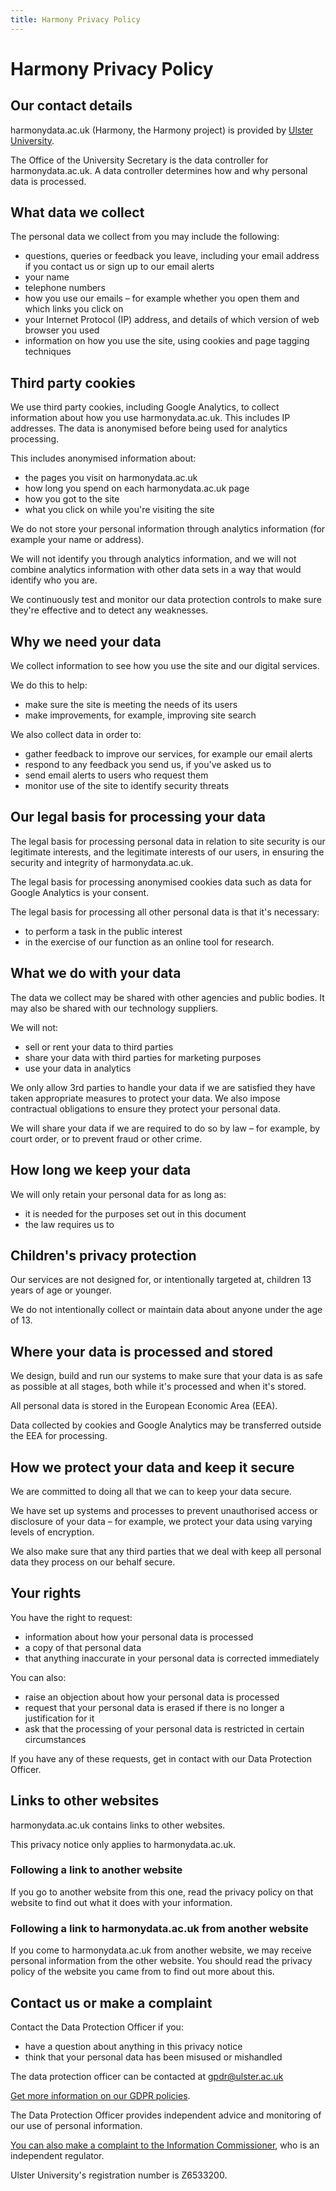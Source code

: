 ```yaml
---
title: Harmony Privacy Policy
---
```


# ​Harmony Privacy Policy

## ​Our contact details

harmonydata.ac.uk (Harmony, the Harmony project) is provided by [Ulster University](https://www.ulster.ac.uk/).

The Office of the University Secretary is the data controller for harmonydata.ac.uk. A data controller determines how and why personal data is processed.

## ​What data we collect

The personal data we collect from you may include the following:

- questions, queries or feedback you leave, including your email address if you contact us or sign up to our email alerts
- your name
- telephone numbers
- how you use our emails – for example whether you open them and which links you click on
- your Internet Protocol (IP) address, and details of which version of web browser you used
- information on how you use the site, using cookies and page tagging techniques

## ​Third party cookies

We use third party cookies, including Google Analytics, to collect information about how you use harmonydata.ac.uk. This includes IP addresses. The data is anonymised before being used for analytics processing.

This includes anonymised information about:

- the pages you visit on harmonydata.ac.uk
- how long you spend on each harmonydata.ac.uk page
- how you got to the site
- what you click on while you're visiting the site

We do not store your personal information through analytics information (for example your name or address).

We will not identify you through analytics information, and we will not combine analytics information with other data sets in a way that would identify who you are.

We continuously test and monitor our data protection controls to make sure they're effective and to detect any weaknesses.

## ​Why we need your data

We collect information to see how you use the site and our digital services.

We do this to help:

- make sure the site is meeting the needs of its users
- make improvements, for example, improving site search

We also collect data in order to:

- gather feedback to improve our services, for example our email alerts
- respond to any feedback you send us, if you've asked us to
- send email alerts to users who request them
- monitor use of the site to identify security threats

## ​Our legal basis for processing your data

The legal basis for processing personal data in relation to site security is our legitimate interests, and the legitimate interests of our users, in ensuring the security and integrity of harmonydata.ac.uk.

The legal basis for processing anonymised cookies data such as data for Google Analytics is your consent.

The legal basis for processing all other personal data is that it's necessary:

- to perform a task in the public interest
- in the exercise of our function as an online tool for research.

## ​What we do with your data

The data we collect may be shared with other agencies and public bodies. It may also be shared with our technology suppliers.

We will not:

- sell or rent your data to third parties
- share your data with third parties for marketing purposes
- use your data in analytics

We only allow 3rd parties to handle your data if we are satisfied they have taken appropriate measures to protect your data.  We also impose contractual obligations to ensure they protect your personal data.

We will share your data if we are required to do so by law – for example, by court order, or to prevent fraud or other crime.

## ​How long we keep your data

We will only retain your personal data for as long as:

- it is needed for the purposes set out in this document
- the law requires us to

## ​Children's privacy protection

Our services are not designed for, or intentionally targeted at, children 13 years of age or younger.

We do not intentionally collect or maintain data about anyone under the age of 13.

## ​Where your data is processed and stored

We design, build and run our systems to make sure that your data is as safe as possible at all stages, both while it's processed and when it's stored.

All personal data is stored in the European Economic Area (EEA).

Data collected by cookies and Google Analytics may be transferred outside the EEA for processing.

## ​How we protect your data and keep it secure

We are committed to doing all that we can to keep your data secure.

We have set up systems and processes to prevent unauthorised access or disclosure of your data – for example, we protect your data using varying levels of encryption.

We also make sure that any third parties that we deal with keep all personal data they process on our behalf secure.

## ​Your rights

You have the right to request:

- information about how your personal data is processed
- a copy of that personal data
- that anything inaccurate in your personal data is corrected immediately

You can also:

- raise an objection about how your personal data is processed
- request that your personal data is erased if there is no longer a justification for it
- ask that the processing of your personal data is restricted in certain circumstances

If you have any of these requests, get in contact with our Data Protection Officer.

## ​Links to other websites

harmonydata.ac.uk contains links to other websites.

This privacy notice only applies to harmonydata.ac.uk.

### ​Following a link to another website

If you go to another website from this one, read the privacy policy on that website to find out what it does with your information.

### ​Following a link to harmonydata.ac.uk from another website

If you come to harmonydata.ac.uk from another website, we may receive personal information from the other website. You should read the privacy policy of the website you came from to find out more about this.

## ​Contact us or make a complaint

Contact the Data Protection Officer if you:

- have a question about anything in this privacy notice
- think that your personal data has been misused or mishandled

The data protection officer can be contacted at [gpdr@ulster.ac.uk](mailto:gpdr@ulster.ac.uk)

[Get more information on our GDPR policies](https://www.ulster.ac.uk/about/governance/compliance/gdpr).

The Data Protection Officer provides independent advice and monitoring of our use of personal information.

[You can also make a complaint to the Information Commissioner](https://ico.org.uk/make-a-complaint/), who is an independent regulator.

Ulster University's registration number is Z6533200.
